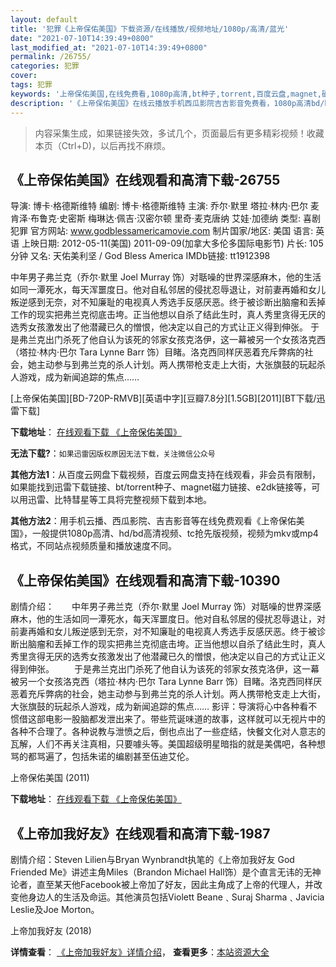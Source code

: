 ```yaml
---
layout: default
title: '犯罪《上帝保佑美国》下载资源/在线播放/视频地址/1080p/高清/蓝光'
date: "2021-07-10T14:39:49+0800"
last_modified_at: "2021-07-10T14:39:49+0800"
permalink: /26755/
categories: 犯罪
cover:
tags: 犯罪
keywords: '上帝保佑美国,在线免费看,1080p高清,bt种子,torrent,百度云盘,magnet,磁力链,迅雷下载资源'
description: '《上帝保佑美国》在线云播放手机西瓜影院吉吉影音免费看，1080p高清bd/hd未删减完整版和tc抢先枪版，mkv/mp4格式，附带bt/torrent种子、magnet/磁力链、百度云盘、网盘资源迅雷下载链接'
---
```


>内容采集生成，如果链接失效，多试几个，页面最后有更多精彩视频！收藏本页（Ctrl+D)，以后再找不麻烦。


## 《上帝保佑美国》在线观看和高清下载-26755

导演: 博卡·格德斯维特 编剧: 博卡·格德斯维特 主演: 乔尔·默里 塔拉·林内·巴尔 麦肯泽·布鲁克·史密斯 梅琳达·佩吉·汉密尔顿 里奇·麦克唐纳 艾娃·加德纳 类型: 喜剧 犯罪 官方网站: www.godblessamericamovie.com 制片国家/地区: 美国 语言: 英语 上映日期: 2012-05-11(美国) 2011-09-09(加拿大多伦多国际电影节) 片长: 105分钟 又名: 天佑美利坚 / God Bless America IMDb链接: tt1912398

中年男子弗兰克（乔尔·默里 Joel Murray 饰）对聒噪的世界深感麻木，他的生活如同一潭死水，每天浑噩度日。他对自私邻居的侵扰忍辱退让，对前妻再婚和女儿叛逆感到无奈，对不知廉耻的电视真人秀选手反感厌恶。终于被诊断出脑瘤和丢掉工作的现实把弗兰克彻底击垮。正当他想以自杀了结此生时，真人秀里贪得无厌的选秀女孩激发出了他潜藏已久的憎恨，他决定以自己的方式让正义得到伸张。 于是弗兰克出门杀死了他自认为该死的邻家女孩克洛伊，这一幕被另一个女孩洛克西（塔拉·林内·巴尔 Tara Lynne Barr 饰）目睹。洛克西同样厌恶着充斥弊病的社会，她主动参与到弗兰克的杀人计划。两人携带枪支走上大街，大张旗鼓的玩起杀人游戏，成为新闻追踪的焦点……


[上帝保佑美国][BD-720P-RMVB][英语中字][豆瓣7.8分][1.5GB][2011][BT下载/迅雷下载]

**下载地址**： [在线观看下载 《上帝保佑美国》](https://www.btdx8.com/torrent/god_bless_america_2011.html) 


**无法下载?**：`如果迅雷因版权原因无法下载，关注微信公众号 `

**其他方法1**：从百度云网盘下载视频，百度云网盘支持在线观看，非会员有限制，如果能找到迅雷下载链接、bt/torrent种子、magnet磁力链接、e2dk链接等，可以用迅雷、比特彗星等工具将完整视频下载到本地。

**其他方法2**：用手机云播、西瓜影院、吉吉影音等在线免费观看《上帝保佑美国》，一般提供1080p高清、hd/bd高清视频、tc抢先版视频，视频为mkv或mp4格式，不同站点视频质量和播放速度不同。


## 《上帝保佑美国》在线观看和高清下载-10390

剧情介绍：　　中年男子弗兰克（乔尔·默里 Joel Murray 饰）对聒噪的世界深感麻木，他的生活如同一潭死水，每天浑噩度日。他对自私邻居的侵扰忍辱退让，对前妻再婚和女儿叛逆感到无奈，对不知廉耻的电视真人秀选手反感厌恶。终于被诊断出脑瘤和丢掉工作的现实把弗兰克彻底击垮。正当他想以自杀了结此生时，真人秀里贪得无厌的选秀女孩激发出了他潜藏已久的憎恨，他决定以自己的方式让正义得到伸张。 　　于是弗兰克出门杀死了他自认为该死的邻家女孩克洛伊，这一幕被另一个女孩洛克西（塔拉·林内·巴尔 Tara Lynne Barr 饰）目睹。洛克西同样厌恶着充斥弊病的社会，她主动参与到弗兰克的杀人计划。两人携带枪支走上大街，大张旗鼓的玩起杀人游戏，成为新闻追踪的焦点…… 影评：导演将心中各种看不惯借这部电影一股脑都发泄出来了。带些荒诞味道的故事，这样就可以无视片中的各种不合理了。各种说教与泄愤之后，倒也点出了一些症结，快餐文化对人意志的瓦解，人们不再关注真相，只要噱头等。美国超级明星暗指的就是美偶吧，各种想骂的都骂遍了，包括朱诺的编剧甚至伍迪艾伦。


上帝保佑美国 (2011)

**下载地址**： [在线观看下载 《上帝保佑美国》](https://www.btbtdy.me/btdy/dy8388.html) 


## 《上帝加我好友》在线观看和高清下载-1987

剧情介绍：Steven Lilien与Bryan Wynbrandt执笔的《上帝加我好友 God Friended Me》讲述主角Miles（Brandon Michael Hall饰）是个直言无讳的无神论者，直至某天他Facebook被上帝加了好友，因此主角成了上帝的代理人，并改变他身边人的生活及命运。其他演员包括Violett Beane﹑Suraj Sharma﹑Javicia Leslie及Joe Morton。


上帝加我好友 (2018)

**详情查看**： [《上帝加我好友》详情介绍](/movie/1987/)， **查看更多**：[本站资源大全](/movie/t/all/)

